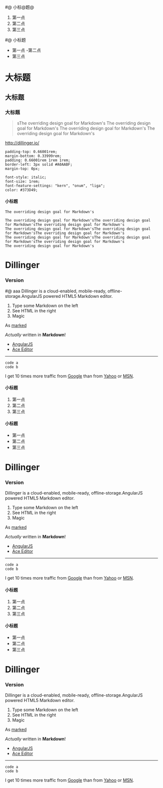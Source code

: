 #@ 小标@题@
1. 第一点
2. 第二点
3. 第三点

#@ 小标题
- 第一点
-第二点
- 第三点

# 大标题
## 大标题
### 大标题

> sThe overriding design goal for Markdown's
The overriding design goal for Markdown's
The overriding design goal for Markdown's
The overriding design goal for Markdown's

http://dillinger.io/


	padding-top: 0.66001rem;
	margin-bottom: 0.33999rem;
	padding: 0.66001rem 1rem 1rem;
	border-left: 3px solid #A0AABF;
	margin-top: 0px;
	
	font-style: italic;
	font-size: 1rem;
	font-feature-settings: "kern", "onum", "liga";
	color: #373D49;






#### 小标题

	The overriding design goal for Markdown's
	
	The overriding design goal for Markdown'sThe overriding design goal for Markdown'sThe overriding design goal for Markdown's
	The overriding design goal for Markdown'sThe overriding design goal for Markdown'sThe overriding design goal for Markdown's
	The overriding design goal for Markdown'sThe overriding design goal for Markdown'sThe overriding design goal for Markdown's
	The overriding design goal for Markdown's

# Dillinger
### Version

#@ aaa
Dillinger is a cloud-enabled, mobile-ready, offline-storage.AngularJS powered HTML5 Markdown editor.

  1. Type some Markdown on the left
  2. See HTML in the right
  3. Magic

 
As [marked](https://www.baidu.com)

*Actually* written in **Markdown**!

- [AngularJS](https://www.baidu.com)
- [Ace Editor](https://www.baidu.com)

***********************************************************

````	
code a
code b
````	


I get 10 times more traffic from [Google][1] than from [Yahoo][2] or [MSN][3].  

[1]: http://google.com/ 
[2]: http://search.yahoo.com/  "http://google.com/ " 
[3]: http://search.msn.com/    "MSN Search"

#### 小标题
1. 第一点
2. 第二点
3. 第三点
#### 小标题
- 第一点
- 第二点
- 第三点

# Dillinger
### Version

Dillinger is a cloud-enabled, mobile-ready, offline-storage.AngularJS powered HTML5 Markdown editor.

  1. Type some Markdown on the left
  2. See HTML in the right
  3. Magic
  
As [marked](https://www.baidu.com)

*Actually* written in **Markdown**!

- [AngularJS](https://www.baidu.com)
- [Ace Editor](https://www.baidu.com)

***********************************************************

````	
code a
code b
````	


I get 10 times more traffic from [Google][1] than from [Yahoo][2] or [MSN][3].  

[1]: http://google.com/ 
[2]: http://search.yahoo.com/  "http://google.com/ " 
[3]: http://search.msn.com/    "MSN Search"

#### 小标题
1. 第一点
2. 第二点
3. 第三点
#### 小标题
- 第一点
- 第二点
- 第三点
# Dillinger
### Version

Dillinger is a cloud-enabled, mobile-ready, offline-storage.AngularJS powered HTML5 Markdown editor.

  1. Type some Markdown on the left
  2. See HTML in the right
  3. Magic
  
As [marked](https://www.baidu.com)

*Actually* written in **Markdown**!

- [AngularJS](https://www.baidu.com)
- [Ace Editor](https://www.baidu.com)

***********************************************************

````	
code a
code b
````	


I get 10 times more traffic from [Google][1] than from [Yahoo][2] or [MSN][3].  

[1]: http://google.com/ 
[2]: http://search.yahoo.com/  "http://google.com/ " 
[3]: http://search.msn.com/    "MSN Search"


